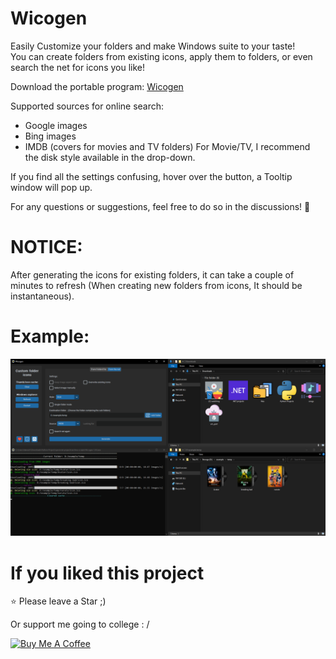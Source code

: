 # Wicogen
Easily Customize your folders and make Windows suite to your taste!<br />
You can create folders from existing icons, apply them to folders, or even search the net for icons you like!

Download the portable program: [Wicogen](https://github.com/idanach/Wicogen-windows-icon-generator/releases)

Supported sources for online search: 
  - Google images 
  - Bing images
  - IMDB (covers for movies and TV folders)
For Movie/TV, I recommend the disk style available in the drop-down.

If you find all the settings confusing, hover over the button, a Tooltip window will pop up.

For any questions or suggestions, feel free to do so in the discussions! 💬

# NOTICE:
After generating the icons for existing folders, it can take a couple of minutes to refresh (When creating new folders from icons, It should be instantaneous).

# Example:

![image](exaple.PNG)


# If you liked this project
⭐ Please leave a Star ;)

Or support me going to college : /
<p>
  <a href="https://www.buymeacoffee.com/idanach" target="_blank">
    <img src="https://i.imgur.com/5X29MVY.png" alt="Buy Me A Coffee" height="60dp">
  </a>
</p>
